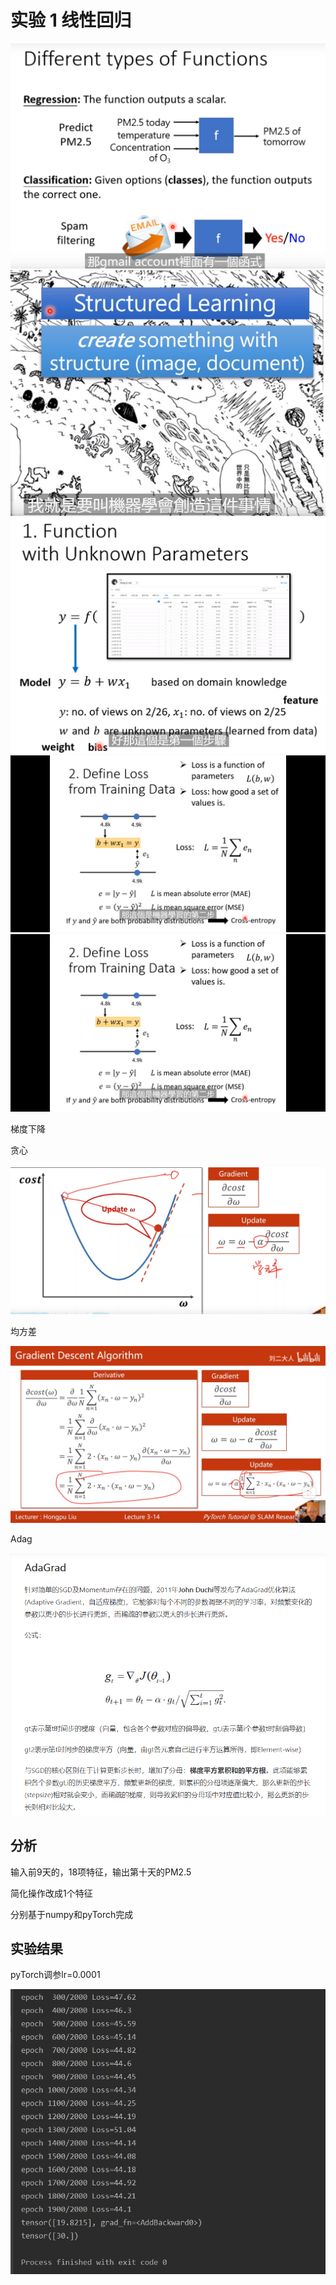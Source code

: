# 实验 1 线性回归

![image-20210717172231484](报告.assets/image-20210717172231484.png)![image-20210717172350479](报告.assets/image-20210717172350479.png)![image-20210717172803036](报告.assets/image-20210717172803036.png)![image-20210717173211786](报告.assets/image-20210717173211786.png)![image-20210717173918025](报告.assets/image-20210717173918025.png)

梯度下降

贪心

![image-20210718184134437](报告.assets/image-20210718184134437.png)

均方差

![image-20210718185623275](报告.assets/image-20210718185623275.png)

Adag

![image-20210719112120663](报告.assets/image-20210719112120663.png)



## 分析

输入前9天的，18项特征，输出第十天的PM2.5

简化操作改成1个特征

分别基于numpy和pyTorch完成

## 实验结果

pyTorch调参lr=0.0001

![image-20210717223928460](报告.assets/image-20210717223928460.png)

